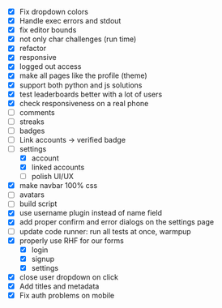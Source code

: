- [x] Fix dropdown colors
- [x] Handle exec errors and stdout
- [x] fix editor bounds
- [x] not only char challenges (run time)
- [x] refactor
- [x] responsive
- [x] logged out access
- [x] make all pages like the profile (theme)
- [x] support both python and js solutions
- [x] test leaderboards better with a lot of users
- [x] check responsiveness on a real phone
- [ ] comments
- [ ] streaks
- [ ] badges
- [ ] Link accounts -> verified badge
- [ ] settings
  - [x] account
  - [x] linked accounts
  - [ ] polish UI/UX
- [x] make navbar 100% css
- [ ] avatars
- [ ] build script
- [x] use username plugin instead of name field
- [x] add proper confirm and error dialogs on the settings page
- [ ] update code runner: run all tests at once, warmpup
- [x] properly use RHF for our forms
  - [x] login
  - [x] signup
  - [x] settings
- [x] close user dropdown on click
- [x] Add titles and metadata
- [x] Fix auth problems on mobile